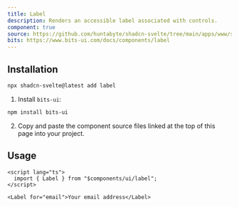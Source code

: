 ```yaml
---
title: Label
description: Renders an accessible label associated with controls.
component: true
source: https://github.com/huntabyte/shadcn-svelte/tree/main/apps/www/src/lib/registry/default/ui/label
bits: https://www.bits-ui.com/docs/components/label
---
```


<script>
  import { ComponentPreview, ManualInstall } from '$lib/components/feedreader';
</script>

<ComponentPreview name="label-demo">

<div />

</ComponentPreview>

## Installation

```bash
npx shadcn-svelte@latest add label
```

<ManualInstall>

1. Install `bits-ui`:

```bash
npm install bits-ui
```

2. Copy and paste the component source files linked at the top of this page into your project.

</ManualInstall>

## Usage

```svelte
<script lang="ts">
  import { Label } from "$components/ui/label";
</script>

<Label for="email">Your email address</Label>
```
